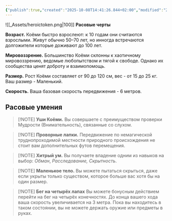 ```yaml
---
{"publish":true,"created":"2025-10-08T14:41:26.844+02:00","modified":"2025-10-12T13:55:09.542+02:00","tags":["расы"],"cssclasses":""}
---
```



![[_Assets/heroictoken.png|100]]
**Расовые черты**

**Возраст.** Коёми быстро взрослеют: к 10 годам они считаются взрослыми. Живут обычно 50–70 лет, но инногда встречаются долгожители которые доживают до 100 лет.

**Мировоззрение.** Большинство Коёми склонны к хаотичному мировоззрению, ведомые любопытством и тягой к свободе. Однако их сообщества ценят доброту и взаимопомощь.

**Размер.** Рост Коёми составляет от 90 до 120 см, вес - от 15 до 25 кг. Ваш размер - Маленький.

**Скорость.** Ваша базовая скорость передвижения - 6 метров.

## Расовые умения


> [!NOTE] **Уши Коёми.**
> Вы совершаете с преимуществом проверки Мудрости (Внимательность), связанные со слухом.

> [!NOTE] **Проворные лапки.**
>  Передвижение по немагической труднопроходимой местности природного происхождения не стоит вам дополнительных футов перемещения.


> [!NOTE] **Хитрый ум.**
> Вы получаете владение одним из навыков на выбор: _Обман_, _Расследование,_ _Скрытность_.



> [!NOTE] **Маленькое тело.**
> Вы можете пытаться скрыться, даже если укрыты только существом, которое больше вас хотя бы на один размер.



> [!NOTE] **Бег на четырёх лапах**
> Вы можете бонусным действием перейти на бег на четырёх конечностях. До конца вашего хода ваша скорость увеличивается на 3 метра. Пока вы находитесь в таком состоянии, вы не можете держать оружие или предметы в руках.

 
 
 
